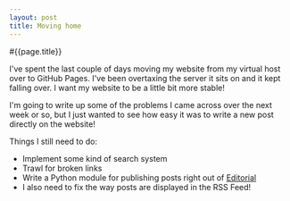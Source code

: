 ```yaml
---
layout: post
title: Moving home
---
```


#{{page.title}}

I've spent the last couple of days moving my website from my virtual host over to GitHub Pages. I've been overtaxing the server it sits on and it kept falling over. I want my website to be a little bit more stable!

I'm going to write up some of the problems I came across over the next week or so, but I just wanted to see how easy it was to write a new post directly on the website!

Things I still need to do:

- Implement some kind of search system
- Trawl for broken links
- Write a Python module for publishing posts right out of [Editorial](http://omz-software.com/editorial/)
- I also need to fix the way posts are displayed in the RSS Feed!
